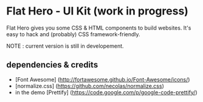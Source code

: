 Flat Hero - UI Kit (work in progress)
================

Flat Hero gives you some CSS &amp; HTML components to build websites. It's easy to hack and (probably) CSS framework-friendly.

NOTE : current version is still in developement.

## dependencies & credits

- [Font Awesome] (http://fortawesome.github.io/Font-Awesome/icons/)
- [normalize.css] (https://github.com/necolas/normalize.css)
- in the demo [Prettify] (https://code.google.com/p/google-code-prettify/)
